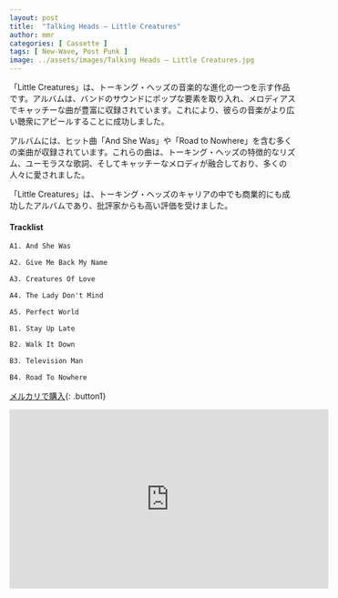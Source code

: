```yaml
---
layout: post
title:  "Talking Heads – Little Creatures"
author: mmr
categories: [ Cassette ]
tags: [ New-Wave, Post Punk ]
image: ../assets/images/Talking Heads – Little Creatures.jpg
---
```


「Little Creatures」は、トーキング・ヘッズの音楽的な進化の一つを示す作品です。アルバムは、バンドのサウンドにポップな要素を取り入れ、メロディアスでキャッチーな曲が豊富に収録されています。これにより、彼らの音楽がより広い聴衆にアピールすることに成功しました。

アルバムには、ヒット曲「And She Was」や「Road to Nowhere」を含む多くの楽曲が収録されています。これらの曲は、トーキング・ヘッズの特徴的なリズム、ユーモラスな歌詞、そしてキャッチーなメロディが融合しており、多くの人々に愛されました。

「Little Creatures」は、トーキング・ヘッズのキャリアの中でも商業的にも成功したアルバムであり、批評家からも高い評価を受けました。

#### Tracklist
```md
A1. And She Was

A2. Give Me Back My Name

A3. Creatures Of Love

A4. The Lady Don't Mind

A5. Perfect World

B1. Stay Up Late

B2. Walk It Down

B3. Television Man

B4. Road To Nowhere
```

[メルカリで購入](https://jp.mercari.com/item/m89766672710?afid=6142608987){: .button1}

<iframe width="560" height="315" src="https://www.youtube.com/embed/cl3B_FTDKD0?si=WT0U3FTNIBn08KP0" title="YouTube video player" frameborder="0" allow="accelerometer; autoplay; clipboard-write; encrypted-media; gyroscope; picture-in-picture; web-share" referrerpolicy="strict-origin-when-cross-origin" allowfullscreen></iframe>